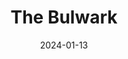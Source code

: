 ---
title: The Bulwark
type: podcast
date: 2024-01-13
tags: ["politics"]
image: ./images/bulwark.webp
link: https://podcast.thebulwark.com/
---